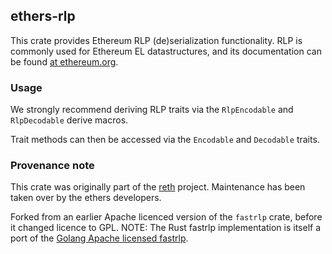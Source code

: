 ## ethers-rlp

This crate provides Ethereum RLP (de)serialization functionality. RLP is
commonly used for Ethereum EL datastructures, and its documentation can be
found [at ethereum.org][ref].

[ref]: https://ethereum.org/en/developers/docs/data-structures-and-encoding/rlp/

### Usage

We strongly recommend deriving RLP traits via the `RlpEncodable` and
`RlpDecodable` derive macros.

Trait methods can then be accessed via the `Encodable` and `Decodable`
traits.

### Provenance note

This crate was originally part of the
[reth](https://github.com/paradigmxyz/reth/) project. Maintenance has been
taken over by the ethers developers.

Forked from an earlier Apache licenced version of the `fastrlp` crate, before
it changed licence to GPL. NOTE: The Rust fastrlp implementation is itself a
port of the [Golang Apache licensed fastrlp][gofastrlp].

[gofastrlp]: https://github.com/umbracle/fastrlp
